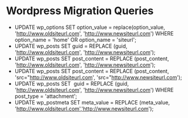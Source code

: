 # Wordpress Migration Queries
* UPDATE wp_options SET option_value = replace(option_value, 'http://www.oldsiteurl.com', 'http://www.newsiteurl.com') WHERE option_name = 'home' OR option_name = 'siteurl';
* UPDATE wp_posts SET guid = REPLACE (guid, 'http://www.oldsiteurl.com', 'http://www.newsiteurl.com');
* UPDATE wp_posts SET post_content = REPLACE (post_content, 'http://www.oldsiteurl.com', 'http://www.newsiteurl.com');
* UPDATE wp_posts SET post_content = REPLACE (post_content, 'src="http://www.oldsiteurl.com', 'src="http://www.newsiteurl.com');
* UPDATE wp_posts SET  guid = REPLACE (guid, 'http://www.oldsiteurl.com', 'http://www.newsiteurl.com') WHERE post_type = 'attachment';
* UPDATE wp_postmeta SET meta_value = REPLACE (meta_value, 'http://www.oldsiteurl.com','http://www.newsiteurl.com');